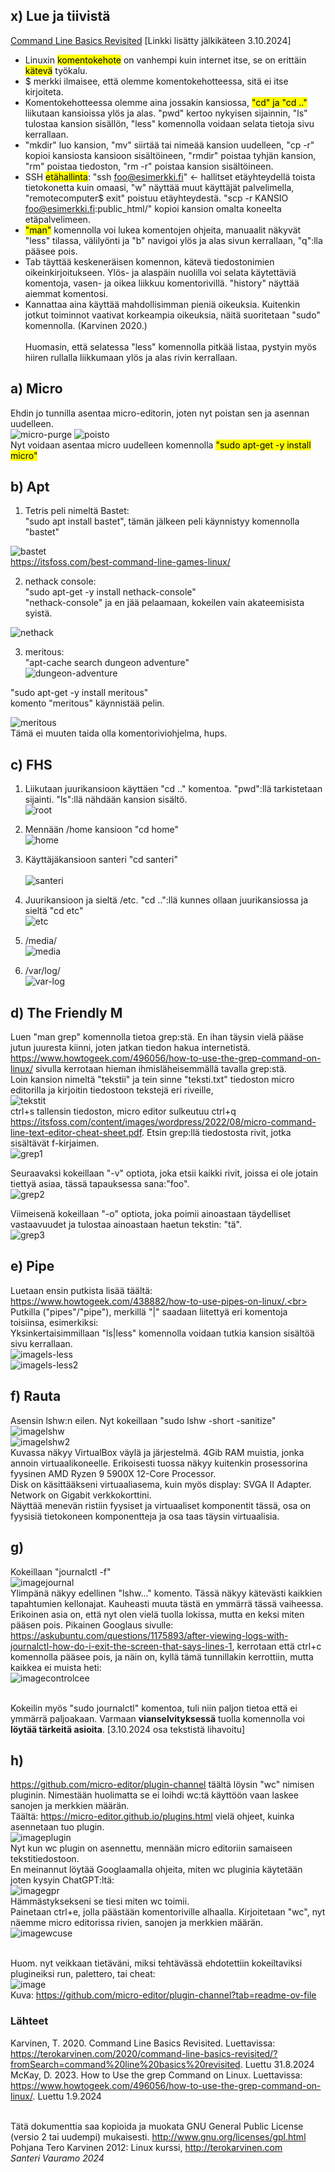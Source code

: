 ## x) Lue ja tiivistä

[Command Line Basics Revisited](https://terokarvinen.com/2020/command-line-basics-revisited/?fromSearch=command%20line%20basics%20revisited) [Linkki lisätty jälkikäteen 3.10.2024]

- Linuxin <mark>komentokehote</mark> on vanhempi kuin internet itse, se on erittäin <mark>kätevä</mark> työkalu.<br>
- $ merkki ilmaisee, että olemme komentokehotteessa, sitä ei itse kirjoiteta.<br>
- Komentokehotteessa olemme aina jossakin kansiossa, <mark>"cd" ja "cd .."</mark> liikutaan kansioissa ylös ja alas. "pwd" kertoo nykyisen sijainnin, "ls" tulostaa kansion sisällön, "less" komennolla voidaan selata tietoja sivu kerrallaan.<br>
- "mkdir" luo kansion, "mv" siirtää tai nimeää kansion uudelleen, "cp -r" kopioi kansiosta kansioon sisältöineen, "rmdir" poistaa tyhjän kansion, "rm" poistaa tiedoston, "rm -r" poistaa kansion sisältöineen.<br>
- SSH <mark>etähallinta</mark>: "ssh foo@esimerkki.fi" <- hallitset etäyhteydellä toista tietokonetta kuin omaasi, "w" näyttää muut käyttäjät palvelimella, "remotecomputer$ exit" poistuu etäyhteydestä. "scp -r KANSIO foo@esimerkki.fi:public_html/" kopioi kansion omalta koneelta etäpalvelimeen.<br>
-  <mark>"man"</mark> komennolla voi lukea komentojen ohjeita, manuaalit näkyvät "less" tilassa, välilyönti ja "b" navigoi ylös ja alas sivun kerrallaan, "q":lla pääsee pois.<br>
- Tab täyttää keskeneräisen komennon, kätevä tiedostonimien oikeinkirjoitukseen. Ylös- ja alaspäin nuolilla voi selata käytettäviä komentoja, vasen- ja oikea liikkuu komentorivillä. "history" näyttää aiemmat komentosi.<br>
- Kannattaa aina käyttää mahdollisimman pieniä oikeuksia. Kuitenkin jotkut toiminnot vaativat korkeampia oikeuksia, näitä suoritetaan "sudo" komennolla. (Karvinen 2020.)<br><br>
Huomasin, että selatessa "less" komennolla pitkää listaa, pystyin myös hiiren rullalla liikkumaan ylös ja alas rivin kerrallaan.<br>

## a) Micro

Ehdin jo tunnilla asentaa micro-editorin, joten nyt poistan sen ja asennan uudelleen.<br>
![micro-purge](https://github.com/user-attachments/assets/d449191b-b03a-45d3-ae1d-270dfc8ab7e3)
![poisto](https://github.com/user-attachments/assets/d9871757-9804-492c-adb0-7f66ef2b6b66)
<br>
Nyt voidaan asentaa micro uudelleen komennolla <mark>"sudo apt-get -y install micro"</mark><br>

## b) Apt

1. Tetris peli nimeltä Bastet:<br>
"sudo apt install bastet", tämän jälkeen peli käynnistyy komennolla "bastet"<br>

![bastet](https://github.com/user-attachments/assets/6e84d0dc-23b1-49d4-ae39-7041c499e68e)<br>
https://itsfoss.com/best-command-line-games-linux/ <br>

2. nethack console:<br>
"sudo apt-get -y install nethack-console"<br>
"nethack-console" ja en jää pelaamaan, kokeilen vain akateemisista syistä.<br>

![nethack](https://github.com/user-attachments/assets/9f9d4d9d-b79b-42f5-b124-dc4f84782a67)<br>


3. meritous:<br>
"apt-cache search dungeon adventure"<br>
![dungeon-adventure](https://github.com/user-attachments/assets/23812d99-aa06-4cfd-a015-e951fed5655f)<br>

"sudo apt-get -y install meritous"<br>
komento "meritous" käynnistää pelin.<br>

![meritous](https://github.com/user-attachments/assets/20012974-1ed1-49a5-939a-7a014adc2ba5)<br>
Tämä ei muuten taida olla komentoriviohjelma, hups.

## c) FHS

1. Liikutaan juurikansioon käyttäen "cd .." komentoa. "pwd":llä tarkistetaan sijainti. "ls":llä nähdään kansion sisältö. <br>
![root](https://github.com/user-attachments/assets/5768868b-513a-4208-b9c3-dae5249297d9)<br>

2. Mennään /home kansioon "cd home"<br>
![home](https://github.com/user-attachments/assets/f7fad737-79ff-41d8-88d5-c457256e49cf)<br>

3. Käyttäjäkansioon santeri "cd santeri"<br><br>
![santeri](https://github.com/user-attachments/assets/786bbf3b-4b2d-4626-a56e-72756636693c)<br>

4. Juurikansioon ja sieltä /etc. "cd ..":llä kunnes ollaan juurikansiossa ja sieltä "cd etc"<br>
![etc](https://github.com/user-attachments/assets/875d5b14-3135-4c00-9115-7e389acd662d)<br>

5. /media/<br>
![media](https://github.com/user-attachments/assets/77ff23f3-7e45-4630-9e3b-4c6f471418e2)<br>

6. /var/log/<br>
![var-log](https://github.com/user-attachments/assets/76ca910e-030a-4378-a63d-0124267ca44e)

## d) The Friendly M

Luen "man grep" komennolla tietoa grep:stä. En ihan täysin vielä pääse jutun juuresta kiinni, joten jatkan tiedon hakua internetistä. https://www.howtogeek.com/496056/how-to-use-the-grep-command-on-linux/
sivulla kerrotaan hieman ihmisläheisemmällä tavalla grep:stä.<br>
Loin kansion nimeltä "tekstii" ja tein sinne "teksti.txt" tiedoston micro editorilla ja kirjoitin tiedostoon tekstejä eri riveille,<br>![tekstit](https://github.com/user-attachments/assets/215a2c31-c856-4440-b210-cbd3a665e028)
<br>
ctrl+s tallensin tiedoston, micro editor sulkeutuu ctrl+q https://itsfoss.com/content/images/wordpress/2022/08/micro-command-line-text-editor-cheat-sheet.pdf.  Etsin grep:llä tiedostosta rivit, jotka sisältävät f-kirjaimen.<br>
![grep1](https://github.com/user-attachments/assets/071ffa6c-5cb2-4e37-895a-489d706dcaa5)<br>

Seuraavaksi kokeillaan "-v" optiota, joka etsii kaikki rivit, joissa ei ole jotain tiettyä asiaa, tässä tapauksessa sana:"foo".<br>
![grep2](https://github.com/user-attachments/assets/df6f9fa5-f6b9-4e22-a8a8-b7fb461e9bcf)<br>

Viimeisenä kokeillaan "-o" optiota, joka poimii ainoastaan täydelliset vastaavuudet ja tulostaa ainoastaan haetun tekstin: "tä".<br>
![grep3](https://github.com/user-attachments/assets/52342476-94c2-4c9c-81eb-ef46a678a7ba)

## e) Pipe

Luetaan ensin putkista lisää täältä: https://www.howtogeek.com/438882/how-to-use-pipes-on-linux/.<br>
Putkilla ("pipes"/"pipe"), merkillä "|" saadaan liitettyä eri komentoja toisiinsa, esimerkiksi:<br>
Yksinkertaisimmillaan "ls|less" komennolla voidaan tutkia kansion sisältöä sivu kerrallaan.<br>
![imagels-less](https://github.com/user-attachments/assets/13d255da-5f9e-4982-9a68-1fa603fd252b)<br>
![imagels-less2](https://github.com/user-attachments/assets/939968c4-6aa8-40d5-87a7-492468e2dd50)

## f) Rauta

Asensin lshw:n eilen. Nyt kokeillaan "sudo lshw -short -sanitize"<br>
![imagelshw](https://github.com/user-attachments/assets/78d63ebf-eceb-4565-9221-8e7cea591e04)<br>
![imagelshw2](https://github.com/user-attachments/assets/64d73bc7-e982-4c62-874b-d17f0b33d81d)<br>
Kuvassa näkyy VirtualBox väylä ja järjestelmä.  4Gib RAM muistia, jonka annoin virtuaalikoneelle. Erikoisesti tuossa näkyy kuitenkin prosessorina fyysinen AMD Ryzen 9 5900X 12-Core Processor.<br>
Disk on käsittääkseni virtuaaliasema, kuin myös display: SVGA II Adapter.<br>
Network on Gigabit verkkokorttini.<br>
Näyttää menevän ristiin fyysiset ja virtuaaliset komponentit tässä, osa on fyysisiä tietokoneen komponentteja ja osa taas täysin virtuaalisia.

## g) 

Kokeillaan "journalctl -f"<br>
![imagejournal](https://github.com/user-attachments/assets/868e4151-ab30-4fdf-9499-a0731c814ea0)<br>
Ylimpänä näkyy edellinen "lshw..." komento. Tässä näkyy kätevästi kaikkien tapahtumien kellonajat. Kauheasti muuta tästä en ymmärrä tässä vaiheessa.<br>
Erikoinen asia on, että nyt olen vielä tuolla lokissa, mutta en keksi miten pääsen pois. Pikainen Googlaus sivulle: https://askubuntu.com/questions/1175893/after-viewing-logs-with-journalctl-how-do-i-exit-the-screen-that-says-lines-1, kerrotaan että ctrl+c komennolla pääsee pois, ja näin on, kyllä tämä tunnillakin kerrottiin, mutta kaikkea ei muista heti:<br>
![imagecontrolcee](https://github.com/user-attachments/assets/5c7ba43c-cfd5-43cd-8b99-14b6c20c9c0c)<br><br>

Kokeilin myös "sudo journalctl" komentoa, tuli niin paljon tietoa että ei ymmärrä paljoakaan. Varmaan **vianselvityksessä** tuolla komennolla voi **löytää tärkeitä asioita**. [3.10.2024 osa tekstistä lihavoitu]

## h)

https://github.com/micro-editor/plugin-channel täältä löysin "wc" nimisen pluginin. Nimestään huolimatta se ei loihdi wc:tä käyttöön vaan laskee sanojen ja merkkien määrän.<br>
Täältä: https://micro-editor.github.io/plugins.html vielä ohjeet, kuinka asennetaan tuo plugin.<br>
![imageplugin](https://github.com/user-attachments/assets/04a1d76a-8f8b-4bb8-a9cf-04f362b87902)<br>
Nyt kun wc plugin on asennettu, mennään micro editoriin samaiseen tekstitiedostoon.<br>
En meinannut löytää Googlaamalla ohjeita, miten wc pluginia käytetään joten kysyin ChatGPT:ltä:<br>
![imagegpr](https://github.com/user-attachments/assets/27b2a0ed-43ee-4a70-a74e-f3bb7ff0ac12)<br>
Hämmästyksekseni se tiesi miten wc toimii.<br>
Painetaan ctrl+e, jolla päästään komentoriville alhaalla. Kirjoitetaan "wc", nyt näemme micro editorissa rivien, sanojen ja merkkien määrän.<br>
![imagewcuse](https://github.com/user-attachments/assets/52961ffa-004f-489e-9a04-f5f7ccd7a240)<br><br>

Huom. nyt veikkaan tietäväni, miksi tehtävässä ehdotettiin kokeiltaviksi plugineiksi run, palettero, tai cheat:<br>
![image](https://github.com/user-attachments/assets/fabb3561-d8fc-4ce3-9492-3ba36a796650)<br>
Kuva: https://github.com/micro-editor/plugin-channel?tab=readme-ov-file


### Lähteet

Karvinen, T. 2020. Command Line Basics Revisited. Luettavissa: https://terokarvinen.com/2020/command-line-basics-revisited/?fromSearch=command%20line%20basics%20revisited. Luettu 31.8.2024<br>
McKay, D. 2023. How to Use the grep Command on Linux. Luettavissa: https://www.howtogeek.com/496056/how-to-use-the-grep-command-on-linux/. Luettu 1.9.2024
<br><br>

Tätä dokumenttia saa kopioida ja muokata GNU General Public License (versio 2 tai uudempi) mukaisesti. http://www.gnu.org/licenses/gpl.html<br>
Pohjana Tero Karvinen 2012: Linux kurssi, http://terokarvinen.com<br>
<em>Santeri Vauramo 2024</em>
